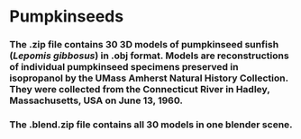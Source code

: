 # Pumpkinseeds
### The .zip file contains 30 3D models of pumpkinseed sunfish (*Lepomis gibbosus*) in .obj format. Models are reconstructions of individual pumpkinseed specimens preserved in isopropanol by the UMass Amherst Natural History Collection. They were collected from the Connecticut River in Hadley, Massachusetts, USA on June 13, 1960.
### The .blend.zip file contains all 30 models in one blender scene.
